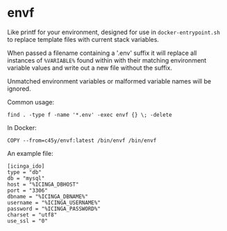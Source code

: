 # envf

Like printf for your environment, designed for use in `docker-entrypoint.sh` to replace template files with current stack variables.

When passed a filename containing a '.env' suffix it will replace all instances of `%VARIABLE%` found within with their matching environment variable values and write out a new file without the suffix.

Unmatched environment variables or malformed variable names will be ignored.

Common usage:

    find . -type f -name '*.env' -exec envf {} \; -delete

In Docker:

    COPY --from=c45y/envf:latest /bin/envf /bin/envf

An example file:

    [icinga_ido]
    type = "db"
    db = "mysql"
    host = "%ICINGA_DBHOST"
    port = "3306"
    dbname = "%ICINGA_DBNAME%"
    username = "%ICINGA_USERNAME%"
    password = "%ICINGA_PASSWORD%"
    charset = "utf8"
    use_ssl = "0"

